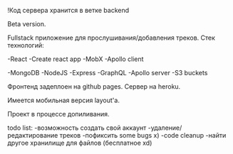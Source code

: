 !Код сервера хранится в ветке backend

Beta version.

Fullstack приложение для прослушивания/добавления треков. Стек технологий:

-React
-Create react app
-MobX
-Apollo client

-MongoDB
-NodeJS
-Express
-GraphQL
-Apollo server
-S3 buckets

Фронтенд задеплоен на github pages. Сервер на heroku.

Имеется мобильная версия layout'а.

Проект в процессе допиливания.

todo list:
-возможность создать свой аккаунт
-удаление/редактирование треков
-пофиксить some bugs x)
-code cleanup
-найти другое хранилище для файлов (бесплатное xd)
